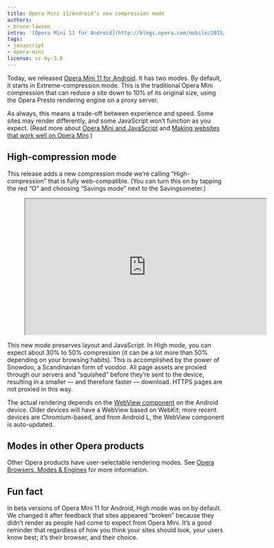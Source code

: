 ```yaml
---
title: Opera Mini 11/Android’s new compression mode
authors:
- bruce-lawson
intro: '[Opera Mini 11 for Android](http://blogs.opera.com/mobile/2015/09/choose-high-or-extreme-savings-new-opera-mini-android/) was released today with a new compression mode that preserves web fonts, layout and JavaScript. Learn more!'
tags:
- javascript
- opera-mini
license: cc-by-3.0
---
```


Today, we released [Opera Mini 11 for Android](http://blogs.opera.com/mobile/2015/09/choose-high-or-extreme-savings-new-opera-mini-android/). It has two modes. By default, it starts in Extreme-compression mode. This is the traditional Opera Mini compression that can reduce a site down to 10% of its original size, using the Opera Presto rendering engine on a proxy server.

As always, this means a trade-off between experience and speed. Some sites may render differently, and some JavaScript won’t function as you expect. (Read more about [Opera Mini and JavaScript](https://dev.opera.com/articles/opera-mini-and-javascript/) and [Making websites that work well on Opera Mini](https://dev.opera.com/articles/making-sites-work-opera-mini/).)

## High-compression mode

This release adds a new compression mode we’re calling “High-compression” that is fully web-compatible. (You can turn this on by tapping the red “O” and choosing “Savings mode” next to the Savingsometer.)

<figure block="figure">
	<iframe elem="media" width="560" height="315" src="https://www.youtube.com/embed/NHVz5KLqEnI" allowfullscreen></iframe>
</figure>

This new mode preserves layout and JavaScript. In High mode, you can expect about 30% to 50% compression (it can be a lot more than 50% depending on your browsing habits). This is accomplished by the power of Snowdoo, a Scandinavian form of voodoo. All page assets are proxied through our servers and “squished” before they’re sent to the device, resulting in a smaller — and therefore faster — download. HTTPS pages are not proxied in this way.

The actual rendering depends on the [WebView component](https://developer.chrome.com/multidevice/webview/overview) on the Android device. Older devices will have a WebView based on WebKit; more recent devices are Chromium-based, and from Android L, the WebView component is auto-updated.

## Modes in other Opera products

Other Opera products have user-selectable rendering modes. See [Opera Browsers, Modes & Engines](https://dev.opera.com/articles/browsers-modes-engines/) for more information.

## Fun fact

In beta versions of Opera Mini 11 for Android, High mode was on by default. We changed it after feedback that sites appeared “broken” because they didn’t render as people had come to expect from Opera Mini. It’s a good reminder that regardless of how you think your sites should look, your users know best; it’s their browser, and their choice.
